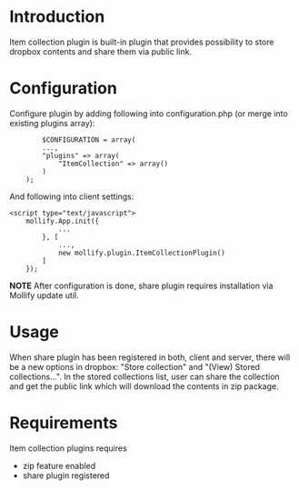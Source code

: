 # Introduction #

Item collection plugin is built-in plugin that provides possibility to store dropbox contents and share them via public link.

# Configuration #

Configure plugin by adding following into configuration.php (or merge into existing plugins array):

```
        $CONFIGURATION = array(
		...,
		"plugins" => array(
			"ItemCollection" => array()
		)
	);
```

And following into client settings:

```
<script type="text/javascript">
	mollify.App.init({
			...
		}, [
			...,
			new mollify.plugin.ItemCollectionPlugin()
		]
	});
```

**NOTE** After configuration is done, share plugin requires installation via Mollify update util.

# Usage #

When share plugin has been registered in both, client and server, there will be a new options in dropbox: "Store collection" and "(View) Stored collections...". In the stored collections list, user can share the collection and get the public link which will download the contents in zip package.

# Requirements #

Item collection plugins requires
  * zip feature enabled
  * share plugin registered